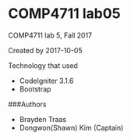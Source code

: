 # COMP4711 lab05
COMP4711 lab 5, Fall 2017

Created by
 2017-10-05

Technology that used
- CodeIgniter 3.1.6
- Bootstrap

###Authors
- Brayden Traas
- Dongwon(Shawn) Kim (Captain)

###